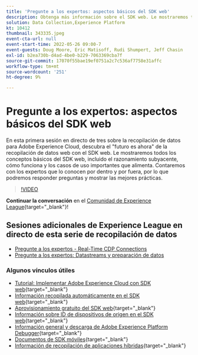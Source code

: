 ```yaml
---
title: 'Pregunte a los expertos: aspectos básicos del SDK web'
description: Obtenga más información sobre el SDK web. Le mostraremos todos los conceptos básicos del SDK web, incluido el razonamiento subyacente, cómo funciona y los casos de uso importantes que alimenta.
solution: Data Collection,Experience Platform
kt: 10412
thumbnail: 343335.jpeg
event-cta-url: null
event-start-time: 2022-05-26 09:00-7
event-guests: Doug Moore, Eric Matisoff, Rudi Shumpert, Jeff Chasin
exl-id: b2ea730b-d4ad-4be0-b229-7063369cba7f
source-git-commit: 17070f55bae19ef0751a2c7c536af7758e31affc
workflow-type: tm+mt
source-wordcount: '251'
ht-degree: 9%

---
```


# Pregunte a los expertos: aspectos básicos del SDK web

En esta primera sesión en directo de tres sobre la recopilación de datos para Adobe Experience Cloud, descubra el &quot;futuro es ahora&quot; de la recopilación de datos web con el SDK web. Le mostraremos todos los conceptos básicos del SDK web, incluido el razonamiento subyacente, cómo funciona y los casos de uso importantes que alimenta. Contaremos con los expertos que lo conocen por dentro y por fuera, por lo que podremos responder preguntas y mostrar las mejores prácticas.

>[!VIDEO](https://video.tv.adobe.com/v/343335/?quality=12&learn=on)

**Continuar la conversación** en el [Comunidad de Experience League](https://experienceleaguecommunities.adobe.com/t5/adobe-experience-platform-launch/experience-league-live-post-session-discussion-the-basics-of-web/m-p/454159#M283){target="_blank"}!

## Sesiones adicionales de Experience League en directo de esta serie de recopilación de datos

* [Pregunte a los expertos - Real-Time CDP Connections](exl-live-episode-06-23-22.md)
* [Pregunte a los expertos: Datastreams y preparación de datos](exl-live-episode-07-21-22.md)

### Algunos vínculos útiles

* [Tutorial: Implementar Adobe Experience Cloud con SDK web](https://experienceleague.adobe.com/docs/platform-learn/implement-web-sdk/overview.html?lang=es){target="_blank"}
* [Información recopilada automáticamente en el SDK web](https://experienceleague.adobe.com/docs/experience-platform/edge/data-collection/automatic-information.html?lang=en){target="_blank"}
* [Aprovisionamiento gratuito del SDK web](https://adobe.ly/websdkaccess){target="_blank"}
* [Información sobre ID de dispositivos de origen en el SDK web](https://experienceleague.adobe.com/docs/experience-platform/edge/identity/first-party-device-ids.html){target="_blank"}
* [Información general y descarga de Adobe Experience Platform Debugger](https://experienceleague.adobe.com/docs/platform-learn/data-collection/debugger/overview.html?lang=en){target="_blank"}
* [Documentos de SDK móviles](https://aep-sdks.gitbook.io/docs/){target="_blank"}
* [Información de recopilación de aplicaciones híbridas](https://experienceleague.adobe.com/docs/mobile-services/ios/sdk-reference-ios/hybrid-app.html){target="_blank"}
